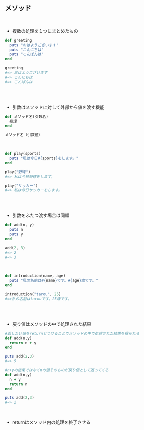 ## メソッド
<br>

- 複数の処理を１つにまとめたもの  
```rb
def greeting
  puts "おはようございます"
  puts "こんにちは"
  puts "こんばんは"
end

greeting
#=> おはようございます
#=> こんにちは                           
#=> こんばんは 
```
<br>
<br>

- 引数はメソッドに対して外部から値を渡す機能  
```rb
def メソッド名(引数名)
  処理
end

メソッド名（引数値）
```
<br>

```rb
def play(sports)
  puts "私は今日#{sports}をします。"
end

play("野球")
#=> 私は今日野球をします。

play("サッカー")
#=> 私は今日サッカーをします。
```
<br>
<br>

- 引数をふたつ渡す場合は同順  
```rb
def add(n, y)
  puts n
  puts y
end

add(2, 3)
#=> 2
#=> 3
```
<br>

```rb
def introduction(name, age)
  puts "私の名前は#{name}です。#{age}歳です。"
end

introduction("tarou", 25)
#=>私の名前はtarouです。25歳です。
```
<br>
<br>

- 戻り値はメソッドの中で処理された結果  
```rb
#返したい値をreturnとつけることでメソッドの中で処理された結果を得られる
def add(n,y)
  return n + y
end

puts add(2,3)
#=> 5

#n+yの結果ではなくnの値そのものが戻り値として返ってくる
def add(n,y)
  n + y
  return n
end

puts add(2,3)
#=> 2
```
<br>

- returnはメソッド内の処理を終了させる
